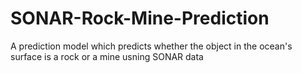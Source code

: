 # SONAR-Rock-Mine-Prediction
A prediction model which predicts whether the object in the ocean's surface is a rock or a mine usning SONAR data
